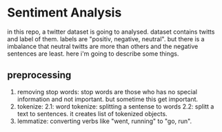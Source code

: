 # Sentiment Analysis
in this repo, a twitter dataset is going to analysed. dataset contains twitts and label of them. labels are "positiv, negative, neutral".
but there is a imbalance that neutral twitts are more than others and the negative sentences are least.
here i'm going to describe some things.

## preprocessing
1. removing stop words: stop words are those who has no special information and not important. but sometime this get important.
2. tokenize: 2.1: word tokenize: splitting a sentense to words 2.2: splitt a text to sentences. it creates list of tokenized objects.
3. lemmatize: converting verbs like "went, running" to "go, run".
